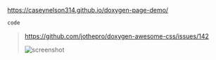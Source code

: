 <https://caseynelson314.github.io/doxygen-page-demo/>

```cpp
code
```

> <https://github.com/jothepro/doxygen-awesome-css/issues/142>
> 
> ![screenshot](https://github.com/jothepro/doxygen-awesome-css/assets/91818705/69a2b1ef-c4cd-43ad-9518-7822f00ecd68)

